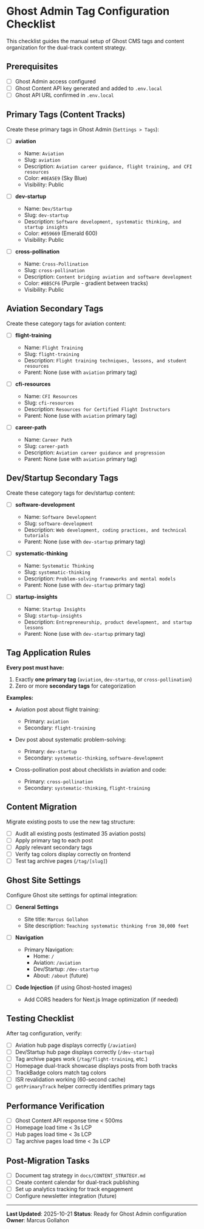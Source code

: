 # Ghost Admin Tag Configuration Checklist

This checklist guides the manual setup of Ghost CMS tags and content organization for the dual-track content strategy.

## Prerequisites

- [ ] Ghost Admin access configured
- [ ] Ghost Content API key generated and added to `.env.local`
- [ ] Ghost API URL confirmed in `.env.local`

## Primary Tags (Content Tracks)

Create these primary tags in Ghost Admin (`Settings > Tags`):

- [ ] **aviation**
  - Name: `Aviation`
  - Slug: `aviation`
  - Description: `Aviation career guidance, flight training, and CFI resources`
  - Color: `#0EA5E9` (Sky Blue)
  - Visibility: Public

- [ ] **dev-startup**
  - Name: `Dev/Startup`
  - Slug: `dev-startup`
  - Description: `Software development, systematic thinking, and startup insights`
  - Color: `#059669` (Emerald 600)
  - Visibility: Public

- [ ] **cross-pollination**
  - Name: `Cross-Pollination`
  - Slug: `cross-pollination`
  - Description: `Content bridging aviation and software development`
  - Color: `#8B5CF6` (Purple - gradient between tracks)
  - Visibility: Public

## Aviation Secondary Tags

Create these category tags for aviation content:

- [ ] **flight-training**
  - Name: `Flight Training`
  - Slug: `flight-training`
  - Description: `Flight training techniques, lessons, and student resources`
  - Parent: None (use with `aviation` primary tag)

- [ ] **cfi-resources**
  - Name: `CFI Resources`
  - Slug: `cfi-resources`
  - Description: `Resources for Certified Flight Instructors`
  - Parent: None (use with `aviation` primary tag)

- [ ] **career-path**
  - Name: `Career Path`
  - Slug: `career-path`
  - Description: `Aviation career guidance and progression`
  - Parent: None (use with `aviation` primary tag)

## Dev/Startup Secondary Tags

Create these category tags for dev/startup content:

- [ ] **software-development**
  - Name: `Software Development`
  - Slug: `software-development`
  - Description: `Web development, coding practices, and technical tutorials`
  - Parent: None (use with `dev-startup` primary tag)

- [ ] **systematic-thinking**
  - Name: `Systematic Thinking`
  - Slug: `systematic-thinking`
  - Description: `Problem-solving frameworks and mental models`
  - Parent: None (use with `dev-startup` primary tag)

- [ ] **startup-insights**
  - Name: `Startup Insights`
  - Slug: `startup-insights`
  - Description: `Entrepreneurship, product development, and startup lessons`
  - Parent: None (use with `dev-startup` primary tag)

## Tag Application Rules

**Every post must have:**
1. Exactly **one primary tag** (`aviation`, `dev-startup`, or `cross-pollination`)
2. Zero or more **secondary tags** for categorization

**Examples:**

- Aviation post about flight training:
  - Primary: `aviation`
  - Secondary: `flight-training`

- Dev post about systematic problem-solving:
  - Primary: `dev-startup`
  - Secondary: `systematic-thinking`, `software-development`

- Cross-pollination post about checklists in aviation and code:
  - Primary: `cross-pollination`
  - Secondary: `systematic-thinking`, `flight-training`

## Content Migration

Migrate existing posts to use the new tag structure:

- [ ] Audit all existing posts (estimated 35 aviation posts)
- [ ] Apply primary tag to each post
- [ ] Apply relevant secondary tags
- [ ] Verify tag colors display correctly on frontend
- [ ] Test tag archive pages (`/tag/[slug]`)

## Ghost Site Settings

Configure Ghost site settings for optimal integration:

- [ ] **General Settings**
  - Site title: `Marcus Gollahon`
  - Site description: `Teaching systematic thinking from 30,000 feet`

- [ ] **Navigation**
  - Primary Navigation:
    - Home: `/`
    - Aviation: `/aviation`
    - Dev/Startup: `/dev-startup`
    - About: `/about` (future)

- [ ] **Code Injection** (if using Ghost-hosted images)
  - Add CORS headers for Next.js Image optimization (if needed)

## Testing Checklist

After tag configuration, verify:

- [ ] Aviation hub page displays correctly (`/aviation`)
- [ ] Dev/Startup hub page displays correctly (`/dev-startup`)
- [ ] Tag archive pages work (`/tag/flight-training`, etc.)
- [ ] Homepage dual-track showcase displays posts from both tracks
- [ ] TrackBadge colors match tag colors
- [ ] ISR revalidation working (60-second cache)
- [ ] `getPrimaryTrack` helper correctly identifies primary tags

## Performance Verification

- [ ] Ghost Content API response time < 500ms
- [ ] Homepage load time < 3s LCP
- [ ] Hub pages load time < 3s LCP
- [ ] Tag archive pages load time < 3s LCP

## Post-Migration Tasks

- [ ] Document tag strategy in `docs/CONTENT_STRATEGY.md`
- [ ] Create content calendar for dual-track publishing
- [ ] Set up analytics tracking for track engagement
- [ ] Configure newsletter integration (future)

---

**Last Updated**: 2025-10-21
**Status**: Ready for Ghost Admin configuration
**Owner**: Marcus Gollahon
